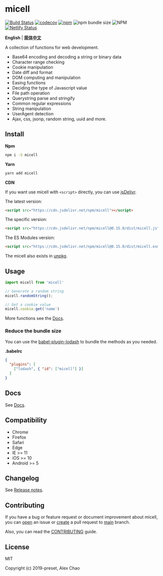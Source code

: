 # micell

[![Build Status](https://travis-ci.com/micell/micell.svg?branch=master)](https://travis-ci.com/micell/micell)
[![codecov](https://codecov.io/gh/micell/micell/branch/master/graph/badge.svg)](https://codecov.io/gh/micell/micell)
[![npm](https://img.shields.io/npm/v/micell.svg)](https://www.npmjs.com/package/micell)
![npm bundle size](https://img.shields.io/bundlephobia/minzip/micell)
![NPM](https://img.shields.io/npm/l/micell)
[![Netlify Status](https://api.netlify.com/api/v1/badges/bff6938e-fda6-416f-84fd-bf33fc6a6072/deploy-status)](https://app.netlify.com/sites/pensive-leakey-00e229/deploys)

**English** | **[简体中文](README_zh-CN.md)**

A collection of functions for web development.

* Base64 encoding and decoding a string or binary data
* Character range checking
* Cookie manipulation
* Date diff and format
* DOM computing and manipulation
* Easing functions
* Deciding the type of Javascript value
* File path operation
* Querystring parse and stringify
* Common regular expressions
* String manipulation
* UserAgent detection
* Ajax, css, jsonp, random string, uuid and more.

## Install

**Npm**

```sh
npm i -S micell
```

**Yarn**

```sh
yarn add micell
```

**CDN**

If you want use micell with `<script>` directly, you can use [jsDelivr](https://www.jsdelivr.com/package/npm/micell).

The latest version:

```html
<script src="https://cdn.jsdelivr.net/npm/micell"></script>
```

The specific version:

```html
<script src="https://cdn.jsdelivr.net/npm/micell@0.15.0/dist/micell.js"></script>
```

The ES Modules version:

```html
<script src="https://cdn.jsdelivr.net/npm/micell@0.15.0/dist/micell.esm.browser.js"></script>
```

The micell also exists in [unpkg](https://unpkg.com/).

## Usage

```js
import micell from 'micell'

// Generate a random string
micell.randomString();

// Get a cookie value
micell.cookie.get('name')
```

More functions see the [Docs](/docs/).

### Reduce the bundle size

You can use the [babel-plugin-lodash](https://www.npmjs.com/package/babel-plugin-lodash) to bundle
the methods as you needed.

**.babelrc**

```json
{
  "plugins": [
    ["lodash", { "id": ["micell"] }]
  ]
}
```

## Docs

See [Docs](https://micell.org/docs).

## Compatibility

* Chrome
* Firefox
* Safari
* Edge
* IE >= 11
* iOS >= 10
* Android >= 5

## Changelog

See [Release notes](https://github.com/micell/micell/releases).

## Contributing

If you have a bug or feature request or document improvement about micell, you can [open](https://github.com/micell/micell/issues/new) an issue or [create](https://github.com/micell/micell/pull/new/main) a pull request to [main](https://github.com/micell/micell/tree/main) branch.

Also, you can read the [CONTRIBUTING](CONTRIBUTING.md) guide.
## License

MIT

Copyright (c) 2019-preset, Alex Chao
